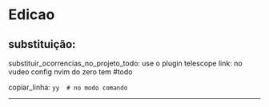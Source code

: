 # Edicao

## substituição:

substituir_ocorrencias_no_projeto_todo: use o plugin telescope
link: no vudeo config nvim do zero tem #todo

copiar_linha: `yy  # no modo comando`

---



